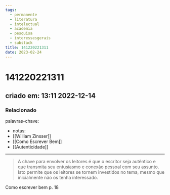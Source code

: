```yaml
---
tags:
  - permanente
  - literatura
  - intelectual
  - academia
  - pesquisa
  - interessesgerais
  - substack
title: 141220221311
date: 2023-02-24
---
```


# 141220221311

## criado em: 13:11 2022-12-14

### Relacionado

palavras-chave:

- notas: 
- [[William Zinsser]]
- [[Como Escrever Bem]]
- [[Autenticidade]]
---

>A chave para envolver os leitores é que o escritor seja autêntico e que transmita seu entusiasmo e conexão pessoal com seu assunto. Isto permite que os leitores se tornem investidos no tema, mesmo que inicialmente não os tenha interessado.

Como escrever bem p. 18
